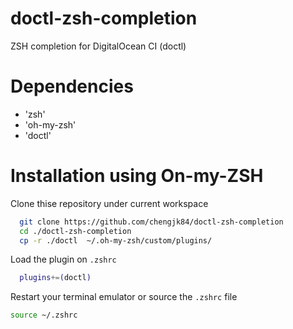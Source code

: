 # doctl-zsh-completion
ZSH completion for DigitalOcean CI (doctl)

# Dependencies
- 'zsh'
- 'oh-my-zsh'
- 'doctl'

# Installation using On-my-ZSH
Clone thise repository under current workspace
```bash
  git clone https://github.com/chengjk84/doctl-zsh-completion
  cd ./doctl-zsh-completion
  cp -r ./doctl  ~/.oh-my-zsh/custom/plugins/
```
Load the plugin on `.zshrc`
```bash
  plugins+=(doctl)
```
Restart your terminal emulator or source the `.zshrc` file
```bash
source ~/.zshrc
```
